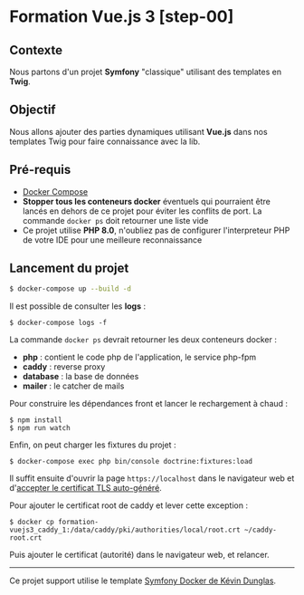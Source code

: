 # Formation Vue.js 3 [step-00]

## Contexte

Nous partons d'un projet **Symfony** "classique" utilisant des templates en **Twig**.

## Objectif

Nous allons ajouter des parties dynamiques utilisant **Vue.js** dans nos templates Twig pour faire 
connaissance avec la lib.

## Pré-requis

- [Docker Compose](https://docs.docker.com/compose/install/)
- **Stopper tous les conteneurs docker** éventuels qui pourraient être lancés en dehors de ce 
  projet pour éviter les conflits de port. La commande `docker ps` doit retourner une liste vide
- Ce projet utilise **PHP 8.0**, n'oubliez pas de configurer l'interpreteur PHP de votre IDE pour 
  une meilleure reconnaissance

## Lancement du projet

```sh
$ docker-compose up --build -d
``` 

Il est possible de consulter les **logs** :
```shell
$ docker-compose logs -f
```

La commande `docker ps` devrait retourner les deux conteneurs docker :
- **php** : contient le code php de l'application, le service php-fpm
- **caddy** : reverse proxy 
- **database** : la base de données
- **mailer** : le catcher de mails

Pour construire les dépendances front et lancer le rechargement à chaud :
```shell
$ npm install
$ npm run watch
```

Enfin, on peut charger les fixtures du projet :
```shell
$ docker-compose exec php bin/console doctrine:fixtures:load
```

Il suffit ensuite d'ouvrir la page `https://localhost` dans le navigateur web et d'[accepter le
certificat TLS auto-généré](https://stackoverflow.com/a/15076602/1352334).

Pour ajouter le certificat root de caddy et lever cette exception :
```shell
$ docker cp formation-vuejs3_caddy_1:/data/caddy/pki/authorities/local/root.crt ~/caddy-root.crt
```

Puis ajouter le certificat (autorité) dans le navigateur web, et relancer.

***
Ce projet support utilise le template [Symfony Docker de Kévin Dunglas](https://github.com/dunglas/symfony-docker).
